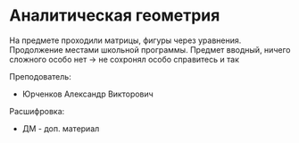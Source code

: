 # Аналитическая геометрия

На предмете проходили матрицы, фигуры через уравнения. Продолжение местами школьной программы. Предмет вводный, ничего сложного особо нет -> не сохронял особо справитесь и так

Преподователь:

* Юрченков Александр Викторович

Расшифровка:

* ДМ - доп. материал
